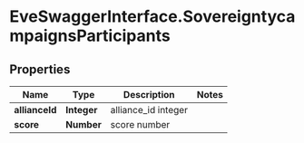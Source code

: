 # EveSwaggerInterface.SovereigntycampaignsParticipants

## Properties
Name | Type | Description | Notes
------------ | ------------- | ------------- | -------------
**allianceId** | **Integer** | alliance_id integer | 
**score** | **Number** | score number | 


